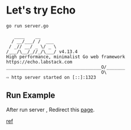 # Let's try Echo

```shell
go run server.go

   ____    __
  / __/___/ /  ___
 / _// __/ _ \/ _ \
/___/\__/_//_/\___/ v4.13.4
High performance, minimalist Go web framework
https://echo.labstack.com
____________________________________O/_______
                                    O\
⇨ http server started on [::]:1323
```

## Run Example

After run server , Redirect this [page](http://localhost:1323/).

[ref](https://echo.labstack.com/docs/quick-start)
